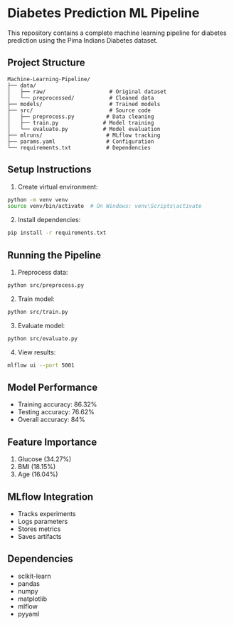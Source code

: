 # Diabetes Prediction ML Pipeline

This repository contains a complete machine learning pipeline for diabetes prediction using the Pima Indians Diabetes dataset.

## Project Structure
```
Machine-Learning-Pipeline/
├── data/
│   ├── raw/                    # Original dataset
│   └── preprocessed/           # Cleaned data
├── models/                     # Trained models
├── src/                        # Source code
│   ├── preprocess.py          # Data cleaning
│   ├── train.py              # Model training
│   └── evaluate.py           # Model evaluation
├── mlruns/                    # MLflow tracking
├── params.yaml                # Configuration
└── requirements.txt           # Dependencies
```

## Setup Instructions

1. Create virtual environment:
```bash
python -m venv venv
source venv/bin/activate  # On Windows: venv\Scripts\activate
```

2. Install dependencies:
```bash
pip install -r requirements.txt
```

## Running the Pipeline

1. Preprocess data:
```bash
python src/preprocess.py
```

2. Train model:
```bash
python src/train.py
```

3. Evaluate model:
```bash
python src/evaluate.py
```

4. View results:
```bash
mlflow ui --port 5001
```

## Model Performance
- Training accuracy: 86.32%
- Testing accuracy: 76.62%
- Overall accuracy: 84%

## Feature Importance
1. Glucose (34.27%)
2. BMI (18.15%)
3. Age (16.04%)

## MLflow Integration
- Tracks experiments
- Logs parameters
- Stores metrics
- Saves artifacts

## Dependencies
- scikit-learn
- pandas
- numpy
- matplotlib
- mlflow
- pyyaml

